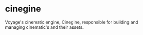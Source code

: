 # cinegine
Voyage's cinematic engine, Cinegine, responsible for building and managing cinematic's and their assets.
